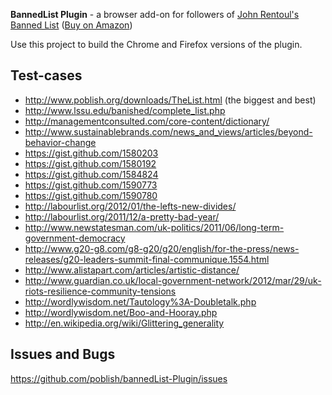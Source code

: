 **BannedList Plugin** - a browser add-on for followers of [John Rentoul's Banned List](http://www.bannedlist.co.uk) ([Buy on Amazon](http://amzn.to/bannedList))

Use this project to build the Chrome and Firefox versions of the plugin.


Test-cases
-----------

* http://www.poblish.org/downloads/TheList.html (the biggest and best)
* http://www.lssu.edu/banished/complete_list.php
* http://managementconsulted.com/core-content/dictionary/
* http://www.sustainablebrands.com/news_and_views/articles/beyond-behavior-change
* https://gist.github.com/1580203
* https://gist.github.com/1580192
* https://gist.github.com/1584824
* https://gist.github.com/1590773
* https://gist.github.com/1590780
* http://labourlist.org/2012/01/the-lefts-new-divides/
* http://labourlist.org/2011/12/a-pretty-bad-year/
* http://www.newstatesman.com/uk-politics/2011/06/long-term-government-democracy
* http://www.g20-g8.com/g8-g20/g20/english/for-the-press/news-releases/g20-leaders-summit-final-communique.1554.html
* http://www.alistapart.com/articles/artistic-distance/
* http://www.guardian.co.uk/local-government-network/2012/mar/29/uk-riots-resilience-community-tensions
* http://wordlywisdom.net/Tautology%3A-Doubletalk.php
* http://wordlywisdom.net/Boo-and-Hooray.php
* http://en.wikipedia.org/wiki/Glittering_generality

Issues and Bugs
----------------

https://github.com/poblish/bannedList-Plugin/issues